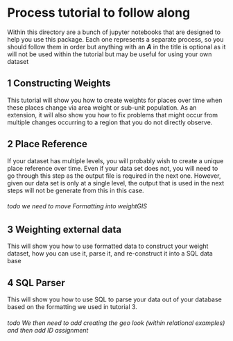 # Process tutorial to follow along

Within this directory are a bunch of jupyter notebooks that are designed to help you use this package. Each one 
represents a separate process, so you should follow them in order but anything with an ***A*** in the title is optional 
as it will not be used within the tutorial but may be useful for using your own dataset

## 1 Constructing Weights
This tutorial will show you how to create weights for places over time when these places change via area weight or 
sub-unit population. As an extension, it will also show you how to fix problems that might occur from multiple changes
occurring to a region that you do not directly observe.  

## 2 Place Reference
If your dataset has multiple levels, you will probably wish to create a unique place reference over time. Even if your
data set does not, you will need to go through this step as the output file is required in the next one. However, given
our data set is only at a single level, the output that is used in the next steps will not be generate from this in 
this case. 
 
###### todo we need to move Formatting into weightGIS

## 3 Weighting external data

This will show you how to use formatted data to construct your weight dataset, how you can use it, parse it, and 
re-construct it into a SQL data base

## 4 SQL Parser
This will show you how to use SQL to parse your data out of your database based on the formatting we used in tutorial 3.

###### todo We then need to add creating the geo look (within relational examples) and then add ID assignment  

